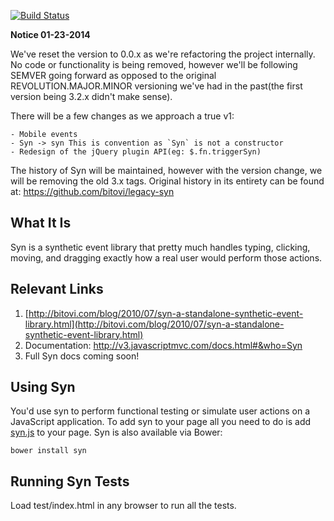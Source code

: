 <!--

@constructor Syn
@group actions Actions
@group keys Keys
@group mouse Mouse
@group chained Chaining

-->

[![Build Status](https://travis-ci.org/bitovi/syn.png?branch=master)](https://travis-ci.org/bitovi/syn.png?branch=master)

__Notice 01-23-2014__

We've reset the version to 0.0.x as we're refactoring the project internally. No code or functionality is being removed, however we'll be following SEMVER going forward as opposed to the original REVOLUTION.MAJOR.MINOR versioning we've had in the past(the first version being 3.2.x didn't make sense).

There will be a few changes as we approach a true v1:

	- Mobile events
	- Syn -> syn This is convention as `Syn` is not a constructor
	- Redesign of the jQuery plugin API(eg: $.fn.triggerSyn)

The history of Syn will be maintained, however with the version change, we will be removing the old 3.x tags. Original history in its entirety can be found at: https://github.com/bitovi/legacy-syn

## What It Is

Syn is a synthetic event library that pretty much handles typing, clicking, moving, and 
dragging exactly how a real user would perform those actions.

## Relevant Links

1. [http://bitovi.com/blog/2010/07/syn-a-standalone-synthetic-event-library.html](http://bitovi.com/blog/2010/07/syn-a-standalone-synthetic-event-library.html)
2. Documentation: http://v3.javascriptmvc.com/docs.html#&who=Syn
3. Full Syn docs coming soon!

## Using Syn

You'd use syn to perform functional testing or simulate user actions on a JavaScript application. To add syn to your page all you need to do is add [syn.js](https://rawgithub.com/bitovi/syn/master/dist/syn.js) to your page. Syn is also available via Bower:

    bower install syn

## Running Syn Tests

Load test/index.html in any browser to run all the tests.


